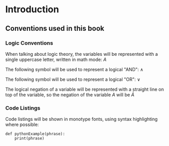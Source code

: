 Introduction
=============

Conventions used in this book
-----------

### Logic Conventions

When talking about logic theory, the variables will be represented with a single uppercase letter, written in math mode: $A$

The following symbol will be used to represent a logical "AND": $\land$

The following symbol will be used to represent a logical "OR": $\lor$

The logical negation of a variable will be represented with a straight line on top of the variable, so the negation of the variable $A$ will be $\bar{A}$

### Code Listings

Code listings will be shown in monotype fonts, using syntax highlighting where possible:

~~~~{.python .numberlines}
def pythonExample(phrase):
    print(phrase)
~~~~
<!-- Show how code lists are rendered, etc... -->
